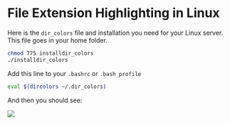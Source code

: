 # File Extension Highlighting in Linux

Here is the `dir_colors` file and installation you need for your Linux server. This file goes in your home folder. 

```bash
chmod 775 installdir_colors
./installdir_colors
```

Add this line to your `.bashrc` or `.bash_profile`

```bash
eval $(dircolors ~/.dir_colors)
```

And then you should see:

![](/Linux/File_Extension_Highlighting/extension_highlighting.png)


